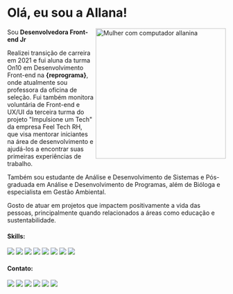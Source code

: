 # Olá, eu sou a Allana!

<img src="https://images2.imgbox.com/63/51/dLr3mt5R_o.png" min-width="400px" max-width="300px" width="300px" align="right" alt="Mulher com computador allanina">

<p align="left"> 
  Sou <strong>Desenvolvedora Front-end Jr</strong> <br>
  
  Realizei transição de carreira em 2021 e fui aluna da turma On10 em Desenvolvimento Front-end na <strong>{reprograma}</strong>, onde atualmente sou professora da oficina de seleção. Fui também monitora voluntária de Front-end e UX/UI da terceira turma do projeto "Impulsione um Tech" da empresa Feel Tech RH, que visa mentorar iniciantes na área de desenvolvimento e ajudá-los a encontrar suas primeiras experiências de trabalho.
  
  Também sou estudante de Análise e Desenvolvimento de Sistemas e Pós-graduada em Análise e Desenvolvimento de Programas, além de Bióloga e especialista em Gestão Ambiental.
  
  Gosto de atuar em projetos que impactem positivamente a vida das pessoas, principalmente quando relacionados a áreas como educação e sustentabilidade.
</p>

#### Skills:

<div align="left">
  <img src="https://img.shields.io/badge/JavaScript-F7DF1E?style=for-the-badge&logo=javascript&logoColor=black"/>
  <img src="https://img.shields.io/badge/TypeScript-F7DF1E?style=for-the-badge&logo=typescript&logoColor=black"/>
  <img src="https://img.shields.io/badge/React.JS-F7DF1E?style=for-the-badge&logo=react&logoColor=black"/>
  <img src="https://img.shields.io/badge/Next.JS-F7DF1E?style=for-the-badge&logo=nextdotjs&logoColor=black"/>
  <img src="https://img.shields.io/badge/CSS3-F7DF1E?style=for-the-badge&logo=css3&logoColor=black "/>
  <img src="https://img.shields.io/badge/HTML5-F7DF1E?style=for-the-badge&logo=html5&logoColor=black"/>
  <img src="https://img.shields.io/badge/Java-F7DF1E?style=for-the-badge&logo=java&logoColor=black" /> 
  <img src="https://img.shields.io/badge/Python-F7DF1E?style=for-the-badge&logo=python&logoColor=black"/>
</div>


#### Contato:

<p align="left">
<a href="https://www.linkedin.com/in/allanaevellyn/"><img src="https://img.shields.io/badge/LinkedIn-0077B5?style=for-the-badge&logo=linkedin&logoColor=white"/></a>
<a href="mailto:allanaevellynm@gmail.com"><img src="https://img.shields.io/badge/Gmail-D14836?style=for-the-badge&logo=gmail&logoColor=white"/></a>
<a href="https://allanina.net"><img src="https://img.shields.io/badge/Blog-ad6f7d?style=for-the-badge&logo=blogger&logoColor=white"/></a>
<a href="https://twitch.tv/allanina/"><img src="https://img.shields.io/badge/Twitch-9146FF?style=for-the-badge&logo=twitch&logoColor=white"/></a>
<a href="https://medium.com/@allanina"><img src="https://img.shields.io/badge/Medium-12100E?style=for-the-badge&logo=medium&logoColor=white"/></a>
<a href="https://linktr.ee/allanina"><img src="https://img.shields.io/badge/projetos-2EC866?style=for-the-badge&logo=linktree&logoColor=white"/></a>
</p>

